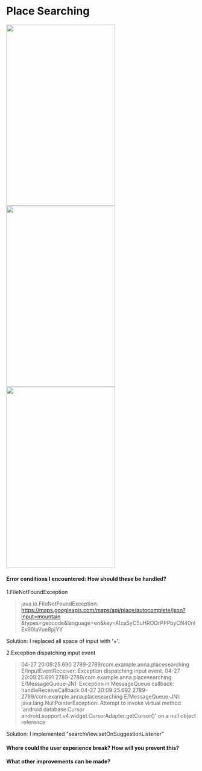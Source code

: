 # Place Searching

<img src="http://i.imgur.com/3Uq0joD.png" width="288" height="480" />
<img src="http://i.imgur.com/amrni57.png" width="288" height="480" />
<img src="http://i.imgur.com/Bky2fzS.png" width="288" height="480" />

#### Error conditions I encountered: How should these be handled?

1.FileNotFoundException

>  java.io.FileNotFoundException: https://maps.googleapis.com/maps/api/place/autocomplete/json?input=mountain &types=geocode&language=en&key=AIzaSyC5uHROOrPPPbyCN40nIEx90laVue8pjYY

Solution: I replaced all space of input with '+'.

2.Exception dispatching input event

> 04-27 20:09:25.690 2789-2789/com.example.anna.placesearching E/InputEventReceiver: Exception dispatching input event.
04-27 20:09:25.691 2789-2789/com.example.anna.placesearching E/MessageQueue-JNI: Exception in MessageQueue callback: handleReceiveCallback
04-27 20:09:25.692 2789-2789/com.example.anna.placesearching E/MessageQueue-JNI: java.lang.NullPointerException: Attempt to invoke virtual method 'android.database.Cursor android.support.v4.widget.CursorAdapter.getCursor()' on a null object reference

Solution: I implemented "searchView.setOnSuggestionListener" 

#### Where could the user experience break? How will you prevent this?

#### What other improvements can be made?

